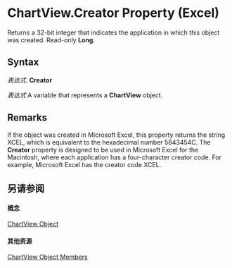 
# ChartView.Creator Property (Excel)

Returns a 32-bit integer that indicates the application in which this object was created. Read-only  **Long**.


## Syntax

 _表达式_. **Creator**

 _表达式_ A variable that represents a **ChartView** object.


## Remarks

If the object was created in Microsoft Excel, this property returns the string XCEL, which is equivalent to the hexadecimal number 5843454C. The  **Creator** property is designed to be used in Microsoft Excel for the Macintosh, where each application has a four-character creator code. For example, Microsoft Excel has the creator code XCEL.


## 另请参阅


#### 概念


[ChartView Object](2e59e8c1-f1cd-1589-ae36-22d6c5dccbf6.md)
#### 其他资源


[ChartView Object Members](http://msdn.microsoft.com/library/d9758fe2-fc44-8f29-5c19-1068929164ed%28Office.15%29.aspx)